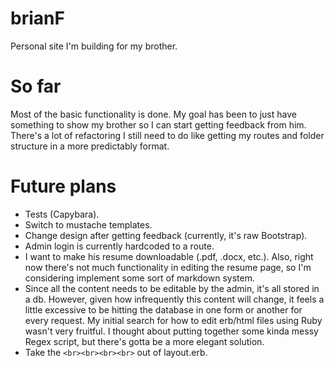 brianF
======

Personal site I'm building for my brother.

So far
======
Most of the basic functionality is done.  My goal has been to just have something to show my brother so I can start getting feedback from him.  There's a lot of refactoring I still need to do like getting my routes and folder structure in a more predictably format.

Future plans
======
- Tests (Capybara).
- Switch to mustache templates.
- Change design after getting feedback (currently, it's raw Bootstrap).
- Admin login is currently hardcoded to a route.
- I want to make his resume downloadable (.pdf, .docx, etc.).  Also, right now there's not much functionality in editing the resume page, so I'm considering implement some sort of markdown system.
- Since all the content needs to be editable by the admin, it's all stored in a db.  However, given how infrequently this content will change, it feels a little excessive to be hitting the database in one form or another for every request.  My initial search for how to edit erb/html files using Ruby wasn't very fruitful.  I thought about putting together some kinda messy Regex script, but there's gotta be a more elegant solution.
- Take the `<br><br><br><br>` out of layout.erb.
